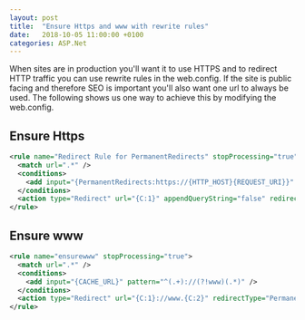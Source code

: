 ```yaml
---
layout: post
title:  "Ensure Https and www with rewrite rules"
date:   2018-10-05 11:00:00 +0100
categories: ASP.Net
---
```


When sites are in production you'll want it to use HTTPS and to redirect HTTP traffic you can use rewrite rules in the web.config. If the site is public facing and therefore SEO is important you'll also want one url to always be used. The following shows us one way to achieve this by modifying the web.config.

## Ensure Https

```xml
<rule name="Redirect Rule for PermanentRedirects" stopProcessing="true">
  <match url=".*" />
  <conditions>
    <add input="{PermanentRedirects:https://{HTTP_HOST}{REQUEST_URI}}" pattern="(.+)" />
  </conditions>
  <action type="Redirect" url="{C:1}" appendQueryString="false" redirectType="Permanent"/>
</rule>
```

## Ensure www

```xml
<rule name="ensurewww" stopProcessing="true">
  <match url=".*" />
  <conditions>
    <add input="{CACHE_URL}" pattern="^(.+)://(?!www)(.*)" />
  </conditions>
  <action type="Redirect" url="{C:1}://www.{C:2}" redirectType="Permanent" />
</rule>
```